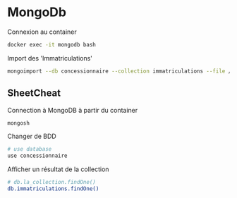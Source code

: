 # MongoDb

Connexion au container
```bash
docker exec -it mongodb bash
```

Import des 'Immatriculations'
```bash
mongoimport --db concessionnaire --collection immatriculations --file /data/import/Immatriculations.csv --type csv --headerline
```
## SheetCheat
Connection à MongoDB à partir du container
```bash
mongosh
```
Changer de BDD
```bash
# use database
use concessionnaire
```
Afficher un résultat de la collection
```bash
# db.la_collection.findOne()
db.immatriculations.findOne()
```

